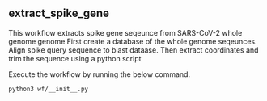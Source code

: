 ## extract_spike_gene

This workflow extracts spike gene seqeunce from SARS-CoV-2 whole genome genome
First create a database of the whole genome seqeunces. Align spike query sequence to 
blast dataase. Then extract coordinates and trim the sequence using a python script


Execute the workflow by running the below command.

`python3 wf/__init__.py`
